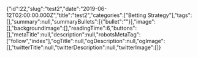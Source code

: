 {"id":22,"slug":"test2","date":"2019-06-12T02:00:00.000Z","title":"test2","categories":["Betting Strategy"],"tags":[],"summary":null,"summaryBullets":[{"bullet":""}],"image":[],"backgroundImage":[],"readingTime":6,"buttons":[],"metaTitle":null,"description":null,"robotsMetaTag":["follow","index"],"ogTitle":null,"ogDescription":null,"ogImage":[],"twitterTitle":null,"twitterDescription":null,"twitterImage":[]}
